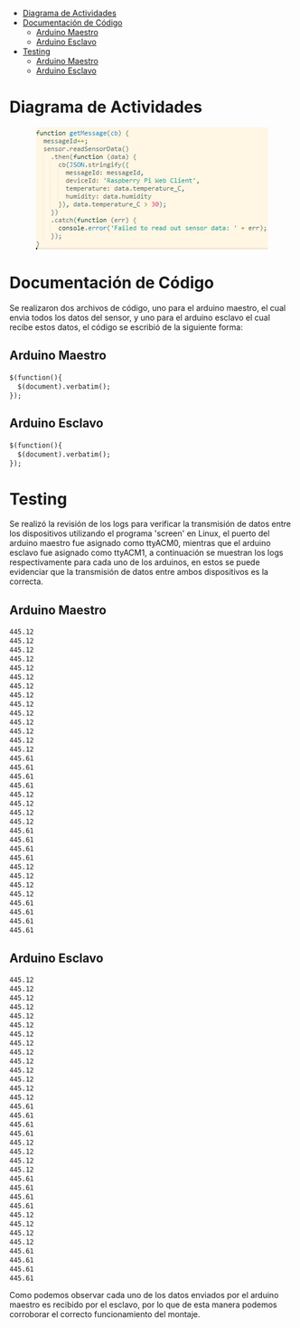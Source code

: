- [Diagrama de Actividades](#diagrama-de-actividades)
- [Documentación de Código](#documentacion-de-codigo)
    - [Arduino Maestro](#arduino-maestro)
    - [Arduino Esclavo](#arduino-esclavo)
- [Testing](#testing)
    - [Arduino Maestro](#arduino-maestro)
    - [Arduino Esclavo](#arduino-esclavo)
 

# Diagrama de Actividades

<p align="center">
  <img src="https://raw.githubusercontent.com/SadPac/Workshop-6/main/img/getmessage.png">
</p>

# Documentación de Código

Se realizaron dos archivos de código, uno para el arduino maestro, el cual envia todos los datos del sensor, y uno para el arduino esclavo el cual recibe estos datos, el código se escribió de la siguiente forma:

## Arduino Maestro

```
$(function(){
  $(document).verbatim();
});
```

## Arduino Esclavo

```
$(function(){
  $(document).verbatim();
});
```

# Testing

Se realizó la revisión de los logs para verificar la transmisión de datos entre los dispositivos utilizando el programa 'screen' en Linux, el puerto del arduino maestro fue asignado como ttyACM0, mientras que el arduino esclavo fue asignado como ttyACM1, a continuación se muestran los logs respectivamente para cada uno de los arduinos, en estos se puede evidenciar que la transmisión de datos entre ambos dispositivos  es la correcta.

## Arduino Maestro

```
445.12
445.12
445.12
445.12
445.12
445.12
445.12
445.12
445.12
445.12
445.12
445.12
445.12
445.12
445.61
445.61
445.61
445.61
445.12
445.12
445.12
445.12
445.61
445.61
445.61
445.61
445.12
445.12
445.12
445.12
445.61
445.61
445.61
445.61

```

## Arduino Esclavo

```
445.12
445.12
445.12
445.12
445.12
445.12
445.12
445.12
445.12
445.12
445.12
445.12
445.12
445.12
445.61
445.61
445.61
445.61
445.12
445.12
445.12
445.12
445.61
445.61
445.61
445.61
445.12
445.12
445.12
445.12
445.61
445.61
445.61
445.61

```

Como podemos observar cada uno de los datos enviados por el arduino maestro es recibido por el esclavo, por lo que de esta manera podemos corroborar el correcto funcionamiento del montaje.
